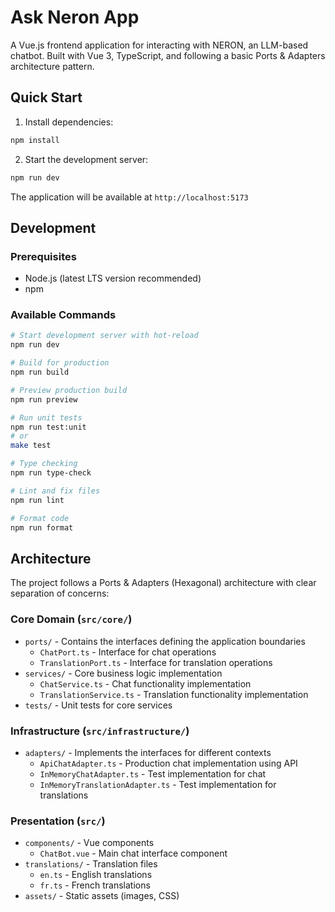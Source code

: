 # Ask Neron App

A Vue.js frontend application for interacting with NERON, an LLM-based chatbot. Built with Vue 3, TypeScript, and following a basic Ports & Adapters architecture pattern.

## Quick Start

1. Install dependencies:

```sh
npm install
```

2. Start the development server:

```sh
npm run dev
```

The application will be available at `http://localhost:5173`

## Development

### Prerequisites

- Node.js (latest LTS version recommended)
- npm

### Available Commands

```sh
# Start development server with hot-reload
npm run dev

# Build for production
npm run build

# Preview production build
npm run preview

# Run unit tests
npm run test:unit
# or
make test

# Type checking
npm run type-check

# Lint and fix files
npm run lint

# Format code
npm run format
```

## Architecture

The project follows a Ports & Adapters (Hexagonal) architecture with clear separation of concerns:

### Core Domain (`src/core/`)

- `ports/` - Contains the interfaces defining the application boundaries
  - `ChatPort.ts` - Interface for chat operations
  - `TranslationPort.ts` - Interface for translation operations
- `services/` - Core business logic implementation
  - `ChatService.ts` - Chat functionality implementation
  - `TranslationService.ts` - Translation functionality implementation
- `tests/` - Unit tests for core services

### Infrastructure (`src/infrastructure/`)

- `adapters/` - Implements the interfaces for different contexts
  - `ApiChatAdapter.ts` - Production chat implementation using API
  - `InMemoryChatAdapter.ts` - Test implementation for chat
  - `InMemoryTranslationAdapter.ts` - Test implementation for translations

### Presentation (`src/`)

- `components/` - Vue components
  - `ChatBot.vue` - Main chat interface component
- `translations/` - Translation files
  - `en.ts` - English translations
  - `fr.ts` - French translations
- `assets/` - Static assets (images, CSS)
